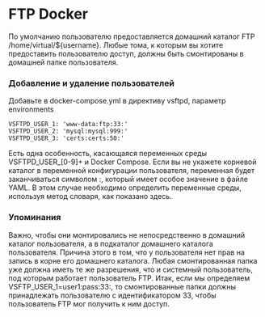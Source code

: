 # FTP Docker
По умолчанию пользователю предоставляется домашний каталог FTP /home/virtual/${username}. Любые тома, к которым вы хотите предоставить пользователю доступ, должны быть смонтированы в домашней папке пользователя.

### Добавление и удаление пользователей
Добавьте в docker-compose.yml в директиву vsftpd, параметр environments 
```
VSFTPD_USER_1: 'www-data:ftp:33:'
VSFTPD_USER_2: 'mysql:mysql:999:'
VSFTPD_USER_3: 'certs:certs:50:'
```
Есть одна особенность, касающаяся переменных среды VSFTPD_USER_[0-9]+ и Docker Compose. Если вы не укажете корневой каталог в переменной конфигурации пользователя, переменная будет заканчиваться символом :, который имеет особое значение в файле YAML. В этом случае необходимо определить переменные среды, используя метод словаря, как показано здесь.

### Упоминания
Важно, чтобы они монтировались не непосредственно в домашний каталог пользователя, а в подкаталог домашнего каталога пользователя. Причина этого в том, что у пользователя нет прав на запись в корне его домашнего каталога.
Любая смонтированная папка уже должна иметь те же разрешения, что и системный пользователь, под которым работает пользователь FTP. Итак, если мы определяем VSFTP_USER_1=user1:pass:33:, то смонтированные папки должны принадлежать пользователю с идентификатором 33, чтобы пользователь FTP мог получить к ним доступ.